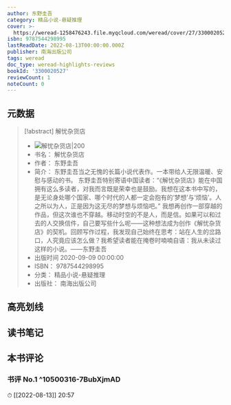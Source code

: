 ```yaml
---
author: 东野圭吾
category: 精品小说-悬疑推理
cover: >-
  https://weread-1258476243.file.myqcloud.com/weread/cover/27/3300020527/t7_3300020527.jpg
isbn: 9787544298995
lastReadDate: 2022-08-13T00:00:00.000Z
publisher: 南海出版公司
tags: weread
doc_type: weread-highlights-reviews
bookId: '3300020527'
reviewCount: 1
noteCount: 0
---
```


## 元数据

> [!abstract] 解忧杂货店
> - ![ 解忧杂货店|200](https://weread-1258476243.file.myqcloud.com/weread/cover/27/3300020527/t7_3300020527.jpg)
> - 书名： 解忧杂货店
> - 作者： 东野圭吾
> - 简介： 东野圭吾当之无愧的长篇小说代表作。一本带给人无限温暖、安慰与感动的书。
东野圭吾特别寄语中国读者：“《解忧杂货店》能在中国拥有这么多读者，对我而言既是荣幸也是鼓励。我想在这本书中写的，是无论身处哪个国家、哪个时代的人都一定会抱有的‘梦想’与‘烦恼’。人之所以为人，正是因为这无尽的梦想与烦恼吧。”
我想再创作一部穿越的作品，但这次谁也不穿越。移动时空的不是人，而是信。如果可以和过去的人交换信件，自己要写些什么呢——这种想法成为创作《解忧杂货店》的契机。回顾写作过程，我发现自己始终在思考：站在人生的岔路口，人究竟应该怎么做？我希望读者能在掩卷时喃喃自语：我从未读过这样的小说。——东野圭吾
> - 出版时间 2020-09-09 00:00:00
> - ISBN： 9787544298995
> - 分类： 精品小说-悬疑推理
> - 出版社： 南海出版公司

## 高亮划线

## 读书笔记

## 本书评论

### 书评 No.1  ^10500316-7BubXjmAD
⏱ [[2022-08-13]]  20:57

